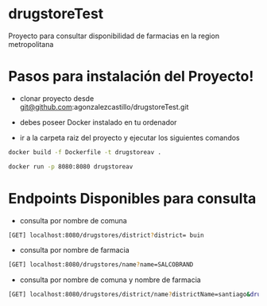 # drugstoreTest
Proyecto para consultar disponibilidad de farmacias en la region metropolitana

# Pasos para instalación del Proyecto!

- clonar proyecto desde git@github.com:agonzalezcastillo/drugstoreTest.git

- debes poseer Docker instalado en tu ordenador

- ir a la carpeta raiz del proyecto y ejecutar los siguientes comandos
```sh
docker build -f Dockerfile -t drugstoreav . 
```
```sh
docker run -p 8080:8080 drugstoreav
```

# Endpoints Disponibles para consulta
- consulta por nombre de comuna
```sh
[GET] localhost:8080/drugstores/district?district= buin
```
- consulta por nombre de farmacia
 ```sh
[GET] localhost:8080/drugstores/name?name=SALCOBRAND
```
- consulta por nombre de comuna y nombre de farmacia
```sh
[GET] localhost:8080/drugstores/district/name?districtName=santiago&drugstoreName=SALCOBRAND
```




